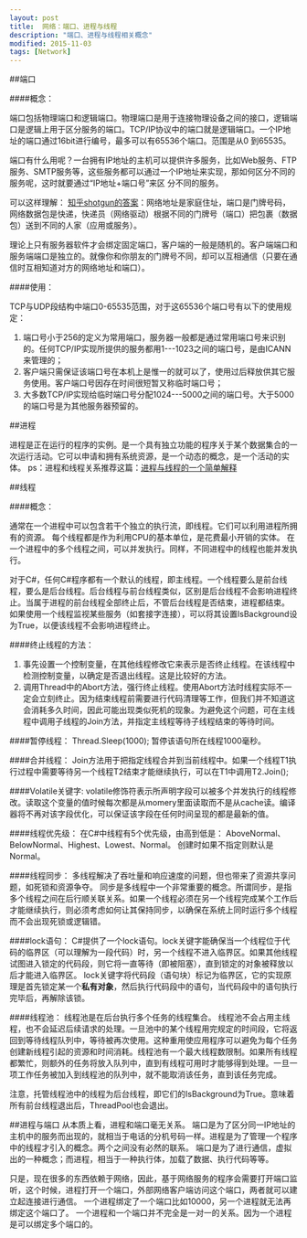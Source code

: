 ```yaml
---
layout: post
title:  网络：端口、进程与线程
description: "端口、进程与线程相关概念"
modified: 2015-11-03
tags: [Network]
---
```


##端口

####概念：

端口包括物理端口和逻辑端口。物理端口是用于连接物理设备之间的接口，逻辑端口是逻辑上用于区分服务的端口。TCP/IP协议中的端口就是逻辑端口。一个IP地址的端口通过16bit进行编号，最多可以有65536个端口。范围是从0 到65535。

端口有什么用呢？一台拥有IP地址的主机可以提供许多服务，比如Web服务、FTP服务、SMTP服务等，这些服务都可以通过一个IP地址来实现，那如何区分不同的服务呢，这时就要通过“IP地址+端口号”来区 分不同的服务。

可以这样理解：
[知乎shotgun的答案](https://www.zhihu.com/question/34578715/answer/59242906)：网络地址是家庭住址，端口是门牌号码，网络数据包是快递，快递员（网络驱动）根据不同的门牌号（端口）把包裹（数据包）送到不同的人家（应用或服务）。

理论上只有服务器软件才会绑定固定端口，客户端的一般是随机的。客户端端口和服务端端口是独立的。就像你和你朋友的门牌号不同，却可以互相通信（只要在通信时互相知道对方的网络地址和端口）。

####使用：

TCP与UDP段结构中端口0-65535范围，对于这65536个端口号有以下的使用规定：

1. 端口号小于256的定义为常用端口，服务器一般都是通过常用端口号来识别的。任何TCP/IP实现所提供的服务都用1---1023之间的端口号，是由ICANN来管理的；
2. 客户端只需保证该端口号在本机上是惟一的就可以了，使用过后释放供其它服务使用。客户端口号因存在时间很短暂又称临时端口号；
3. 大多数TCP/IP实现给临时端口号分配1024---5000之间的端口号。大于5000的端口号是为其他服务器预留的。

##进程

进程是正在运行的程序的实例。是一个具有独立功能的程序关于某个数据集合的一次运行活动。它可以申请和拥有系统资源，是一个动态的概念，是一个活动的实体。
ps：进程和线程关系推荐这篇：[进程与线程的一个简单解释](http://www.ruanyifeng.com/blog/2013/04/processes_and_threads.html)

##线程

####概念：

通常在一个进程中可以包含若干个独立的执行流，即线程。它们可以利用进程所拥有的资源。
每个线程都是作为利用CPU的基本单位，是花费最小开销的实体。
在一个进程中的多个线程之间，可以并发执行。同样，不同进程中的线程也能并发执行。

对于C#，任何C#程序都有一个默认的线程，即主线程。一个线程要么是前台线程，要么是后台线程。后台线程与前台线程类似，区别是后台线程不会影响进程终止。当属于进程的前台线程全部终止后，不管后台线程是否结束，进程都结束。
如果使用一个线程监视某些服务（如套接字连接），可以将其设置IsBackground设为True，以便该线程不会影响进程终止。

####终止线程的方法：

1. 事先设置一个控制变量，在其他线程修改它来表示是否终止线程。在该线程中检测控制变量，以确定是否退出线程。这是比较好的方法。
2. 调用Thread中的Abort方法，强行终止线程。使用Abort方法时线程实际不一定会立刻终止。因为结束线程前需要进行代码清理等工作，但我们并不知道这会消耗多久时间，因此可能出现类似死机的现象。为避免这个问题，可在主线程中调用子线程的Join方法，并指定主线程等待子线程结束的等待时间。

####暂停线程：
Thread.Sleep(1000);
暂停该语句所在线程1000毫秒。

####合并线程：
Join方法用于把指定线程合并到当前线程中。如果一个线程T1执行过程中需要等待另一个线程T2结束才能继续执行，可以在T1中调用T2.Join();

####Volatile关键字:
volatile修饰符表示所声明字段可以被多个并发执行的线程修改。读取这个变量的值时候每次都是从momery里面读取而不是从cache读。编译器将不再对该字段优化，可以保证该字段在任何时间呈现的都是最新的值。

####线程优先级：
在C#中线程有5个优先级，由高到低是：
AboveNormal、BelowNormal、Highest、Lowest、Normal。
创建时如果不指定则默认是Normal。

####线程同步：
多线程解决了吞吐量和响应速度的问题，但也带来了资源共享问题，如死锁和资源争夺。
同步是多线程中一个非常重要的概念。所谓同步，是指多个线程之间在后行顺关联关系。如果一个线程必须在另一个线程完成某个工作后才能继续执行，则必须考虑如何让其保持同步，以确保在系统上同时运行多个线程而不会出现死锁或逻辑错。
	
####lock语句：
C#提供了一个lock语句。lock关键字能确保当一个线程位于代码的临界区（可以理解为一段代码）时，另一个线程不进入临界区。如果其他线程试图进入锁定的代码段，则它将一直等待（即被阻塞），直到锁定的对象被释放以后才能进入临界区。
lock关键字将代码段（语句块）标记为临界区，它的实现原理是首先锁定某一个**私有对象**，然后执行代码段中的语句，当代码段中的语句执行完毕后，再解除该锁。

####线程池：
线程池是在后台执行多个任务的线程集合。
线程池不会占用主线程，也不会延迟后续请求的处理。一旦池中的某个线程用完规定的时间段，它将返回到等待线程队列中，等待被再次使用。这种重用使应用程序可以避免为每个任务创建新线程引起的资源和时间消耗。线程池有一个最大线程数限制。如果所有线程都繁忙，则额外的任务将放入队列中，直到有线程可用时才能够得到处理。一旦一项工作任务被加入到线程池的队列中，就不能取消该任务，直到该任务完成。

注意，托管线程池中的线程为后台线程，即它们的IsBackground为True。意味着所有前台线程退出后，ThreadPool也会退出。

##进程与端口
从本质上看，进程和端口毫无关系。 
端口是为了区分同一IP地址的主机中的服务而出现的，就相当于电话的分机号码一样。进程是为了管理一个程序中的线程才引入的概念。两个之间没有必然的联系。
端口是为了进行通信，虚拟出的一种概念；而进程，相当于一种执行体，加载了数据、执行代码等等。

只是，现在很多的东西依赖于网络，因此，基于网络服务的程序会需要打开端口监听，这个时候，进程打开一个端口，外部网络客户端访问这个端口，两者就可以建立起连接进行通信。
一个进程绑定了一个端口比如10000，另一个进程就无法再绑定这个端口了。
一个进程和一个端口并不完全是一对一的关系。因为一个进程是可以绑定多个端口的。